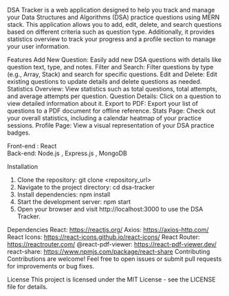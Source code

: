DSA Tracker is a web application designed to help you track and manage your Data Structures and Algorithms (DSA) practice questions using MERN stack. This application allows you to add, edit, delete, and search questions based on different criteria such as question type. Additionally, it provides statistics overview to track your progress and a profile section to manage your user information.

Features
Add New Question: Easily add new DSA questions with details like question text, type, and notes.
Filter and Search: Filter questions by type (e.g., Array, Stack) and search for specific questions.
Edit and Delete: Edit existing questions to update details and delete questions as needed.
Statistics Overview: View statistics such as total questions, total attempts, and average attempts per question.
Question Details: Click on a question to view detailed information about it.
Export to PDF: Export your list of questions to a PDF document for offline reference.
Stats Page: Check out your overall statistics, including a calendar heatmap of your practice sessions.
Profile Page: View a visual representation of your DSA practice badges.


Front-end : React             
Back-end: Node.js , Express.js , MongoDB


Installation
1. Clone the repository:  git clone <repository_url>
2. Navigate to the project directory: cd dsa-tracker
3. Install dependencies: npm install
4. Start the development server: npm start
5. Open your browser and visit http://localhost:3000 to use the DSA Tracker.

Dependencies
React: https://reactjs.org/
Axios: https://axios-http.com/
React Icons: https://react-icons.github.io/react-icons/
React Router: https://reactrouter.com/
@react-pdf-viewer: https://react-pdf-viewer.dev/
react-share: https://www.npmjs.com/package/react-share
Contributing
Contributions are welcome! Feel free to open issues or submit pull requests for improvements or bug fixes.

License
This project is licensed under the MIT License - see the LICENSE file for details.


